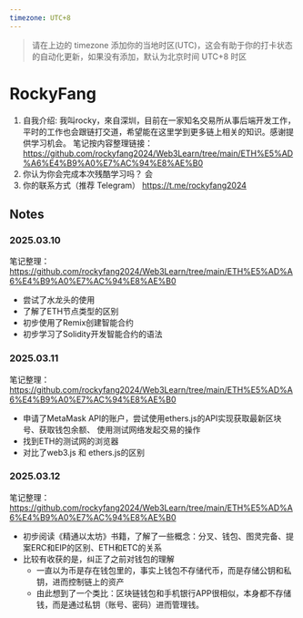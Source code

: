 ```yaml
---
timezone: UTC+8
---
```


> 请在上边的 timezone 添加你的当地时区(UTC)，这会有助于你的打卡状态的自动化更新，如果没有添加，默认为北京时间 UTC+8 时区


# RockyFang

1. 自我介绍: 我叫rocky，來自深圳，目前在一家知名交易所从事后端开发工作，平时的工作也会跟链打交道，希望能在这里学到更多链上相关的知识。感谢提供学习机会。
笔记按内容整理链接：https://github.com/rockyfang2024/Web3Learn/tree/main/ETH%E5%AD%A6%E4%B9%A0%E7%AC%94%E8%AE%B0
2. 你认为你会完成本次残酷学习吗？   会
3. 你的联系方式（推荐 Telegram）  https://t.me/rockyfang2024
## Notes

<!-- Content_START -->

### 2025.03.10

笔记整理：https://github.com/rockyfang2024/Web3Learn/tree/main/ETH%E5%AD%A6%E4%B9%A0%E7%AC%94%E8%AE%B0

- 尝试了水龙头的使用
- 了解了ETH节点类型的区别
- 初步使用了Remix创建智能合约
- 初步学习了Solidity开发智能合约的语法

### 2025.03.11

笔记整理：https://github.com/rockyfang2024/Web3Learn/tree/main/ETH%E5%AD%A6%E4%B9%A0%E7%AC%94%E8%AE%B0

- 申请了MetaMask API的账户，尝试使用ethers.js的API实现获取最新区块号、获取钱包余额、 使用测试网络发起交易的操作
- 找到ETH的测试网的浏览器
- 对比了web3.js 和 ethers.js的区别


### 2025.03.12

笔记整理：https://github.com/rockyfang2024/Web3Learn/tree/main/ETH%E5%AD%A6%E4%B9%A0%E7%AC%94%E8%AE%B0

- 初步阅读《精通以太坊》书籍，了解了一些概念：分叉、钱包、图灵完备、提案ERC和EIP的区别、ETH和ETC的关系
- 比较有收获的是，纠正了之前对钱包的理解
  - 一直以为币是存在钱包里的，事实上钱包不存储代币，而是存储公钥和私钥，进而控制链上的资产
  - 由此想到了一个类比：区块链钱包和手机银行APP很相似，本身都不存储钱，而是通过私钥（账号、密码）进而管理钱。




<!-- Content_END -->
